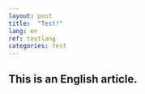 ```yaml
---
layout: post
title:  "Test!"
lang: en
ref: testlang
categories: test
---
```


## This is an English article.
<!-- test -->
